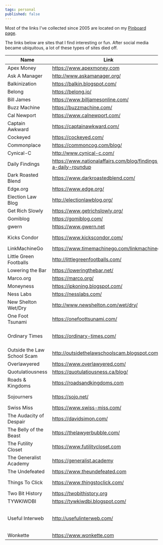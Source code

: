 ```yaml
---
tags: personal
published: false
---
```


Most of the links I've collected since 2005 are located on my [Pinboard page](https://pinboard.in/u:reenum). 

The links below are sites that I find interesting or fun. After social media became ubiquitous, a lot of these types of sites died off.

| Name | Link | Subject |
| --- | --- | --- |
| Apex Money | https://www.apexmoney.com | Money |
| Ask A Manager | http://www.askamanager.org/ | Advice, Work |
| Balkinization | https://balkin.blogspot.com/ | Interesting |
| Belong | https://belong.io/ | Tech |
| Bill James | https://www.billjamesonline.com/ | Baseball |
| Buzz Machine | https://buzzmachine.com/ | Politics, Tech |
| Cal Newport | https://www.calnewport.com/ | Productivity |
| Captain Awkward | https://captainawkward.com/ | Advice |
| Cockeyed | https://cockeyed.com/ | Link Blog |
| Commonplace | https://commoncog.com/blog/ | Productivity |
| Cynical-C | http://www.cynical-c.com/ | Politics |
| Daily Findings | https://www.nationalaffairs.com/blog/findings-a-daily-roundup | Academia |
| Dark Roasted Blend | https://www.darkroastedblend.com/ | Link Blog |
| Edge.org | https://www.edge.org/ | Science |
| Election Law Blog | http://electionlawblog.org/ | Law |
| Get Rich Slowly | https://www.getrichslowly.org/ | Money |
| Gomiblog | https://gomiblog.com/ | Politics |
| gwern | https://www.gwern.net | Science |
| Kicks Condor | https://www.kickscondor.com/ | Indie Web, Tech |
| LinkMachineGo | https://www.timemachinego.com/linkmachinego/ | Link Blog |
| Little Green Footballs | http://littlegreenfootballs.com/ | Politics |
| Lowering the Bar | https://loweringthebar.net/ | Law |
| Marco.org | https://marco.org/ | Tech |
| Moneyness | https://jpkoning.blogspot.com/ | Money |
| Ness Labs | https://nesslabs.com/ | Productivity |
| New Shelton Wet/Dry | http://www.newshelton.com/wet/dry/ | Link Blog |
| One Foot Tsunami | https://onefoottsunami.com/ | Link Blog |
| Ordinary Times | https://ordinary-times.com/ | Culture, Entertainment, Politics |
| Outside the Law School Scam | http://outsidethelawschoolscam.blogspot.com/ | Law |
| Overlawyered | https://www.overlawyered.com/ | Law |
| Quotulatiousness | https://quotulatiousness.ca/blog/ | Link Blog |
| Roads & Kingdoms | https://roadsandkingdoms.com | Culture, Essays |
| Sojourners | https://sojo.net/ | Politics, Religion |
| Swiss Miss | https://www.swiss-miss.com/ | Design |
| The Audacity of Despair | https://davidsimon.com/ | Entertainment |
| The Belly of the Beast | https://thelawyerbubble.com/ | Law |
| The Futility Closet | https://www.futilitycloset.com | History |
| The Generalist Academy | https://generalist.academy | Interesting |
| The Undefeated | https://www.theundefeated.com | Black, Culture |
| Things To Click | https://www.thingstoclick.com/ | Indie Web, Tech |
| Two Bit History | https://twobithistory.org | History, Tech |
| TYWKIWDBI | https://tywkiwdbi.blogspot.com/ | Interesting |
| Useful Interweb | http://usefulinterweb.com/ | Apps, Interesting, Link Blog, Productivity |
| Wonkette | https://www.wonkette.com | Politics |

